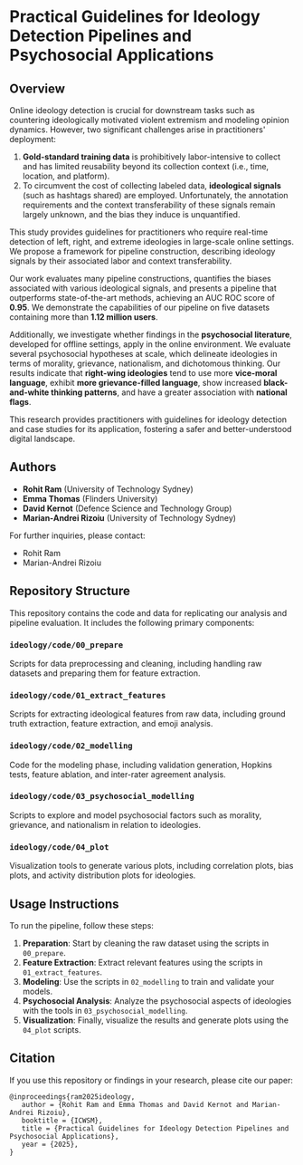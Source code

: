 # Practical Guidelines for Ideology Detection Pipelines and Psychosocial Applications

## Overview

Online ideology detection is crucial for downstream tasks such as countering ideologically motivated violent extremism and modeling opinion dynamics. However, two significant challenges arise in practitioners' deployment:

1. **Gold-standard training data** is prohibitively labor-intensive to collect and has limited reusability beyond its collection context (i.e., time, location, and platform).
2. To circumvent the cost of collecting labeled data, **ideological signals** (such as hashtags shared) are employed. Unfortunately, the annotation requirements and the context transferability of these signals remain largely unknown, and the bias they induce is unquantified.

This study provides guidelines for practitioners who require real-time detection of left, right, and extreme ideologies in large-scale online settings. We propose a framework for pipeline construction, describing ideology signals by their associated labor and context transferability. 

Our work evaluates many pipeline constructions, quantifies the biases associated with various ideological signals, and presents a pipeline that outperforms state-of-the-art methods, achieving an AUC ROC score of **0.95**. We demonstrate the capabilities of our pipeline on five datasets containing more than **1.12 million users**.

Additionally, we investigate whether findings in the **psychosocial literature**, developed for offline settings, apply in the online environment. We evaluate several psychosocial hypotheses at scale, which delineate ideologies in terms of morality, grievance, nationalism, and dichotomous thinking. Our results indicate that **right-wing ideologies** tend to use more **vice-moral language**, exhibit **more grievance-filled language**, show increased **black-and-white thinking patterns**, and have a greater association with **national flags**.

This research provides practitioners with guidelines for ideology detection and case studies for its application, fostering a safer and better-understood digital landscape.

## Authors

- **Rohit Ram** (University of Technology Sydney)  
- **Emma Thomas** (Flinders University)  
- **David Kernot** (Defence Science and Technology Group)  
- **Marian-Andrei Rizoiu** (University of Technology Sydney)

For further inquiries, please contact:

- Rohit Ram 
- Marian-Andrei Rizoiu

## Repository Structure

This repository contains the code and data for replicating our analysis and pipeline evaluation. It includes the following primary components:

### `ideology/code/00_prepare`
Scripts for data preprocessing and cleaning, including handling raw datasets and preparing them for feature extraction.

### `ideology/code/01_extract_features`
Scripts for extracting ideological features from raw data, including ground truth extraction, feature extraction, and emoji analysis.

### `ideology/code/02_modelling`
Code for the modeling phase, including validation generation, Hopkins tests, feature ablation, and inter-rater agreement analysis.

### `ideology/code/03_psychosocial_modelling`
Scripts to explore and model psychosocial factors such as morality, grievance, and nationalism in relation to ideologies.

### `ideology/code/04_plot`
Visualization tools to generate various plots, including correlation plots, bias plots, and activity distribution plots for ideologies.

## Usage Instructions

To run the pipeline, follow these steps:

1. **Preparation**: Start by cleaning the raw dataset using the scripts in `00_prepare`.
2. **Feature Extraction**: Extract relevant features using the scripts in `01_extract_features`.
3. **Modeling**: Use the scripts in `02_modelling` to train and validate your models.
4. **Psychosocial Analysis**: Analyze the psychosocial aspects of ideologies with the tools in `03_psychosocial_modelling`.
5. **Visualization**: Finally, visualize the results and generate plots using the `04_plot` scripts.

## Citation

If you use this repository or findings in your research, please cite our paper:

```{bibtex}
@inproceedings{ram2025ideology,
   author = {Rohit Ram and Emma Thomas and David Kernot and Marian-Andrei Rizoiu},
   booktitle = {ICWSM},
   title = {Practical Guidelines for Ideology Detection Pipelines and Psychosocial Applications},
   year = {2025},
}
```